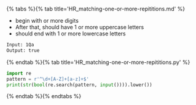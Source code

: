 {% tabs %}{% tab title='HR_matching-one-or-more-repititions.md' %}

* begin with  or more digits
* After that, should have 1 or more uppercase letters
* should end with 1 or more lowercase letters

```txt
Input: 1Qa
Output: true
```

{% endtab %}{% tab title='HR_matching-one-or-more-repititions.py' %}

```py
import re
pattern = r'^\d+[A-Z]+[a-z]+$'
print(str(bool(re.search(pattern, input()))).lower())
```

{% endtab %}{% endtabs %}
